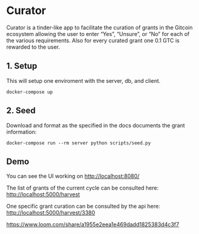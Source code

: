 # Curator

Curator is a tinder-like app to facilitate the curation of grants in the Gitcoin ecosystem allowing the user to enter “Yes”, “Unsure”, or “No” for each of the various requirements. Also for every curated grant one 0.1 GTC is rewarded to the user.

## 1. Setup
This will setup one enviroment with the server, db, and client.
```
docker-compose up
```

## 2. Seed
Download and format as the specified in the docs documents the grant information:

```
docker-compose run --rm server python scripts/seed.py 
```

## Demo

You can see the UI working on [http://localhost:8080/](http://localhost:8080/)

The list of grants of the current cycle can be consulted here: [http://localhost:5000/harvest](http://localhost:5000/harvest)

One specific grant curation can be consulted by the api here: [http://localhost:5000/harvest/3380](http://localhost:5000/harvest/3380)


https://www.loom.com/share/a1955e2eea1e469dadd1825383d4c3f7



